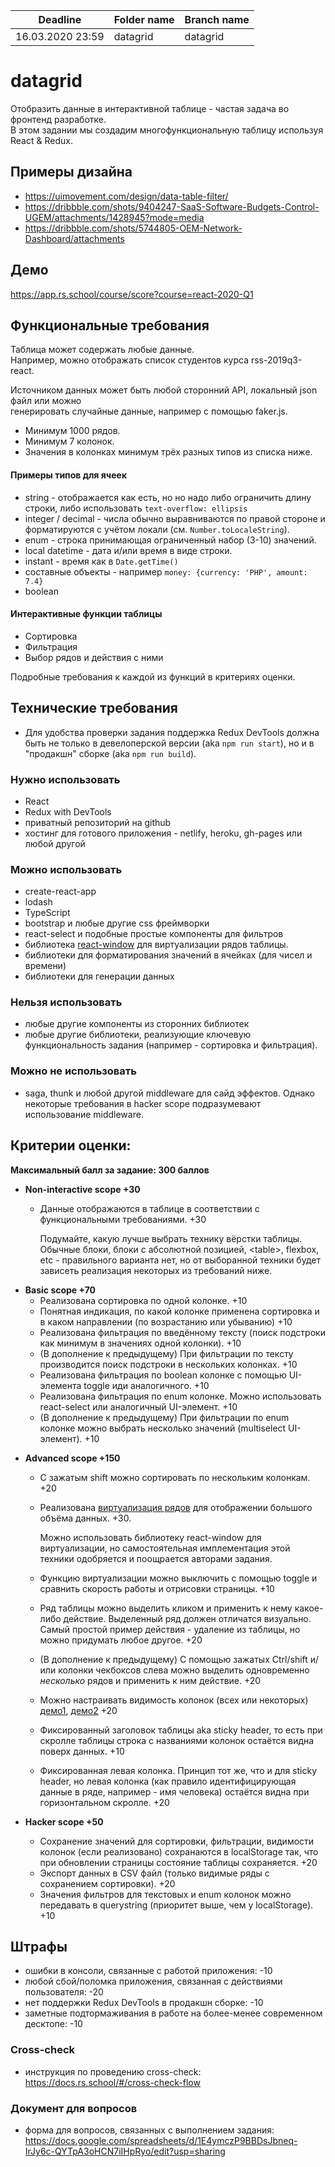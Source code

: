 
| Deadline         | Folder name | Branch name |  
| ---------------- | ----------- | ----------- |  
| 16.03.2020 23:59 | datagrid    | datagrid    |  
  
# datagrid  
  
Отобразить данные в интерактивной таблице - частая задача во фронтенд разработке.  
В этом задании мы создадим многофункциональную таблицу используя React & Redux.  
  
  
## Примеры дизайна  
  
* https://uimovement.com/design/data-table-filter/  
* https://dribbble.com/shots/9404247-SaaS-Software-Budgets-Control-UGEM/attachments/1428945?mode=media  
* https://dribbble.com/shots/5744805-OEM-Network-Dashboard/attachments  
  
## Демо  
  
https://app.rs.school/course/score?course=react-2020-Q1  
  
## Функциональные требования  

Таблица может содержать любые данные.  
Например, можно отображать список студентов курса rss-2019q3-react.  
  
Источником данных может быть любой сторонний API, локальный json файл или можно  
генерировать случайные данные, например с помощью faker.js.
  
* Минимум 1000 рядов.
* Минимум 7 колонок.  
* Значения в колонках минимум трёх разных типов из списка ниже.  
  
#### Примеры типов для ячеек  
  * string - отображается как есть, но но надо либо ограничить длину строки, либо использовать `text-overflow: ellipsis` 
  * integer / decimal - числа обычно выравниваются по правой стороне и форматируются с учётом локали (см. `Number.toLocaleString`). 
  * enum - строка принимающая ограниченный набор (3-10) значений.  
  * local datetime - дата и/или время в виде строки.  
  * instant - время как в `Date.getTime()`  
  * составные объекты - например `money: {currency: 'PHP', amount: 7.4}`  
  * boolean  
  
#### Интерактивные функции таблицы
* Сортировка
* Фильтрация
* Выбор рядов и действия с ними

Подробные требования к каждой из функций в критериях оценки.

## Технические требования  
 
* Для удобства проверки задания поддержка Redux DevTools должна быть не только в девелоперской версии (aka `npm run start`), но и в "продакшн" сборке (aka `npm run build`).
 
### Нужно использовать  
* React  
* Redux with DevTools
* приватный репозиторий на github  
* хостинг для готового приложения - netlify, heroku, gh-pages или любой другой  
  
### Можно использовать  
* create-react-app  
* lodash  
* TypeScript 
* bootstrap и любые другие css фреймворки 
* react-select и подобные простые компоненты для фильтров  
* библиотека [react-window](https://github.com/bvaughn/react-window) для виртуализации рядов таблицы.
* библиотеки для форматирования значений в ячейках (для чисел и времени)  
* библиотеки для генерации данных  
  
### Нельзя использовать  
* любые другие компоненты из сторонних библиотек  
* любые другие библиотеки, реализующие ключевую функциональность задания (например - сортировка и фильтрация).

### Можно не использовать
* saga, thunk и любой другой middleware для сайд эффектов. Однако некоторые требования в hacker scope подразумевают использование middleware.
 
## Критерии оценки:  
**Максимальный балл за задание: 300 баллов**  
  
- **Non-interactive scope +30**  
  - Данные отображаются в таблице в соответствии с функциональными требованиями. +30
    
    Подумайте, какую лучше выбрать технику вёрстки таблицы. Обычные блоки, блоки с абсолютной позицией, \<table>, flexbox, etc - правильного варианта нет, но от выборанной техники будет зависеть реализация некоторых из требований ниже.

* **Basic scope +70**  
  - Реализована сортировка по одной колонке. +10
  - Понятная индикация, по какой колонке применена сортировка и в каком направлении (по возрастанию или убыванию) +10
  - Реализована фильтрация по введённому тексту (поиск подстроки как минимум в значениях одной колонки). +10
  - (В дополнение к предыдущему) При фильтрации по тексту производится поиск подстроки в нескольких колонках. +10 
  - Реализована фильтрация по boolean колонке с помощью UI-элемента toggle иди аналогичного. +10
  - Реализована фильтрация по enum колонке. Можно использовать react-select или аналогичный UI-элемент. +10
  - (В дополнение к предыдущему) При фильтрации по enum колонке можно выбрать несколько значений (multiselect UI-элемент). +10 

- **Advanced scope +150**  
  - С зажатым shift можно сортировать по нескольким колонкам. +20
  - Реализована [виртуализация рядов](https://web.dev/virtualize-long-lists-react-window/) для отображении большого объёма данных. +30.
    
    Можно использовать библиотеку react-window для виртуализации, но самостоятельная имплементация этой техники одобряется и поощрается авторами задания.
  - Функцию виртуализации можно выключить c помощью toggle и сравнить скорость работы и отрисовки страницы. +10
  - Ряд таблицы можно выделить кликом и применить к нему какое-либо действие. Выделенный ряд должен отличатся визуально. Самый простой пример действия - удаление из таблицы, но можно придумать любое другое. +20
  - (В дополнение к предыдущему) С помощью зажатых Ctrl/shift и/или колонки чекбоксов слева можно выделить одновременно *несколько* рядов и применить к ним действие.  +20
  - Можно настраивать видимость колонок (всех или некоторых) [демо1](https://www.datatables.net/examples/api/show_hide.html), [демо2](http://filamentgroup.github.io/tablesaw/demo/toggle.html) +20
  - Фиксированный заголовок таблицы aka sticky header, то есть при скролле таблицы строка с названиями колонок остаётся видна поверх данных. +10
  - Фиксированная левая колонка. Принцип тот же, что и для sticky header, но левая колонка (как правило идентифицирующая данные в ряде, например - имя человека) остаётся видна при горизонтальном скролле. +20

- **Hacker scope +50**  
  - Сохранение значений для сортировки, фильтрации, видимости колонок (если реализовано) сохранаются в localStorage так, что при обновлении страницы состояние таблицы сохраняется. +20
  - Экспорт данных в CSV файл (только видимые ряды с сохранением сортировки). +20
  - Значения фильтров для текстовых и enum колонок можно передавать в querystring (приоритет выше, чем у localStorage). +10

## Штрафы  
- ошибки в консоли, связанные с работой приложения: -10  
- любой сбой/поломка приложения, связанная с действиями пользователя: -20  
- нет поддержки Redux DevTools в продакшн сборке: -10
- заметные подтормаживания в работе на более-менее современном десктопе: -10

  
### Cross-check  
- инструкция по проведению cross-check: https://docs.rs.school/#/cross-check-flow  
  
### Документ для вопросов  
- форма для вопросов, связанных с выполнением задания: https://docs.google.com/spreadsheets/d/1E4ymczP9BBDsJbneq-IrJy6c-QYTpA3oHCN7iIHpRyo/edit?usp=sharing  
